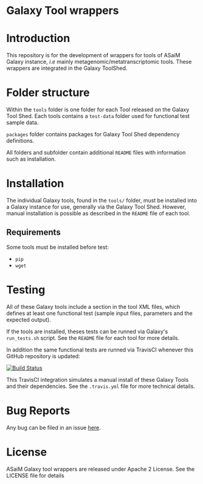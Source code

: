 Galaxy Tool wrappers
====================

# Introduction

This repository is for the development of wrappers for tools of ASaiM Galaxy 
instance, *i.e* mainly metagenomic/metatranscriptomic tools. These wrappers are
integrated in the Galaxy ToolShed.

# Folder structure

Within the `tools` folder is one folder for each Tool released on the Galaxy Tool 
Shed. Each tools contains a `test-data` folder used for functional test sample data.

`packages` folder contains packages for Galaxy Tool Shed dependency definitions.

All folders and subfolder contain additional `README` files with information 
such as installation.

# Installation

The individual Galaxy tools, found in the `tools/` folder, must be installed 
into a Galaxy instance for use, generally via the Galaxy Tool Shed. 
However, manual installation is possible as described in the `README`
 file of each tool.

## Requirements

Some tools must be installed before test:

- `pip`
- `wget`

# Testing

All of these Galaxy tools include a <tests> section in the tool XML files, which 
defines at least one functional test (sample input files, parameters and the 
expected output). 

If the tools are installed, theses tests can be runned via Galaxy's `run_tests.sh`
 script. See the `README` file for each tool for more details.

In addition the same functional tests are runned via TravisCI whenever this 
GitHub repository is updated:

[![Build Status](https://travis-ci.org/ASaiM/galaxytools.svg)](https://travis-ci.org/ASaiM/galaxytools)

This TravisCI integration simulates a manual install of these Galaxy Tools and 
their dependencies. See the `.travis.yml` file for more technical details.

# Bug Reports

Any bug can be filed in an issue [here](https://github.com/ASaiM/galaxytools/issues).

# License

ASaiM Galaxy tool wrappers are released under Apache 2 License. See the LICENSE 
file for details
